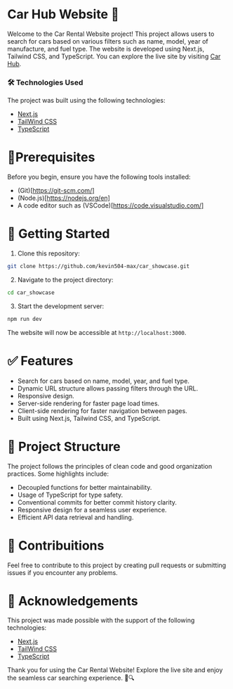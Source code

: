 # Car Hub Website 🚗

Welcome to the Car Rental Website project! This project allows users to search for cars based on various filters such as name, model, year of manufacture, and fuel type. The website is developed using Next.js, Tailwind CSS, and TypeScript. You can explore the live site by visiting [Car Hub](https://car-showcase-ttn7.vercel.app/).

### 🛠 Technologies Used

The project was built using the following technologies:

* [Next.js](https://nextjs.org/)
* [TailWind CSS](https://tailwindcss.com/)
* [TypeScript](https://www.typescriptlang.org/)

# 📌Prerequisites

Before you begin, ensure you have the following tools installed:

* (Git)[https://git-scm.com/]
* (Node.js)[https://nodejs.org/en]
* A code editor such as (VSCode)[https://code.visualstudio.com/]

# 🚀 Getting Started

1. Clone this repository:

```bash
git clone https://github.com/kevin504-max/car_showcase.git
```

2. Navigate to the project directory:

```bash
cd car_showcase
```

3. Start the development server:

```bash
npm run dev
```

The website will now be accessible at `http://localhost:3000`.

# ✅ Features

* Search for cars based on name, model, year, and fuel type.
* Dynamic URL structure allows passing filters through the URL.
* Responsive design.
* Server-side rendering for faster page load times.
* Client-side rendering for faster navigation between pages.
* Built using Next.js, Tailwind CSS, and TypeScript.

# 📝 Project Structure

The project follows the principles of clean code and good organization practices. Some highlights include:

* Decoupled functions for better maintainability.
* Usage of TypeScript for type safety.
* Conventional commits for better commit history clarity.
* Responsive design for a seamless user experience.
* Efficient API data retrieval and handling.

# 🤝 Contribuitions

Feel free to contribute to this project by creating pull requests or submitting issues if you encounter any problems.

# 🧠 Acknowledgements

This project was made possible with the support of the following technologies:

* [Next.js](https://nextjs.org/)
* [TailWind CSS](https://tailwindcss.com/)
* [TypeScript](https://www.typescriptlang.org/)

Thank you for using the Car Rental Website! Explore the live site and enjoy the seamless car searching experience. 🚗🔍